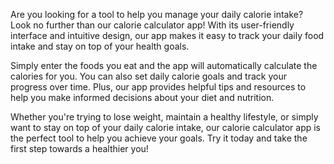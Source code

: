 Are you looking for a tool to help you manage your daily calorie intake? Look no further than our calorie calculator app! With its user-friendly interface and intuitive design, our app makes it easy to track your daily food intake and stay on top of your health goals.

Simply enter the foods you eat and the app will automatically calculate the calories for you. You can also set daily calorie goals and track your progress over time. Plus, our app provides helpful tips and resources to help you make informed decisions about your diet and nutrition.

Whether you're trying to lose weight, maintain a healthy lifestyle, or simply want to stay on top of your daily calorie intake, our calorie calculator app is the perfect tool to help you achieve your goals. Try it today and take the first step towards a healthier you!
